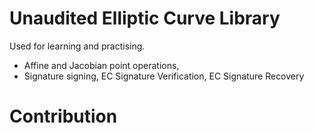 # Unaudited Elliptic Curve Library

Used for learning and practising.

- Affine and Jacobian point operations,
- Signature signing, EC Signature Verification, EC Signature Recovery

# Contribution
